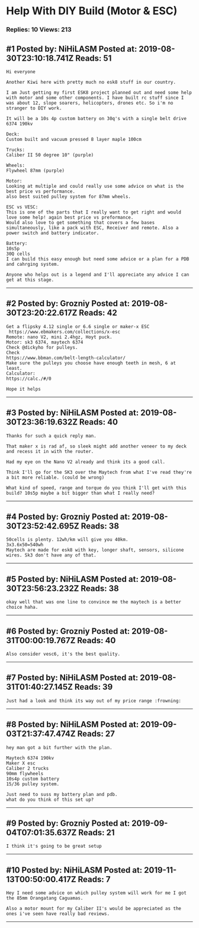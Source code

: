 # Help With DIY Build (Motor &amp; ESC)

### Replies: 10 Views: 213

## \#1 Posted by: NiHiLASM Posted at: 2019-08-30T23:10:18.741Z Reads: 51

```
Hi everyone 

Another Kiwi here with pretty much no esk8 stuff in our country. 

I am Just getting my first ESK8 project planned out and need some help with motor and some other components. I have built rc stuff since I was about 12, slope soarers, helicopters, drones etc. So i'm no stranger to DIY work. 

It will be a 10s 4p custom battery on 30q's with a single belt drive 6374 190kv

Deck:
Custom built and vacuum pressed 8 layer maple 100cm 

Trucks:
Caliber II 50 degree 10" (purple)

Wheels:
Flywheel 87mm (purple)

Motor:
Looking at multiple and could really use some advice on what is the best price vs performance. 
also best suited pulley system for 87mm wheels. 

ESC vs VESC:
This is one of the parts that I really want to get right and would love some help! again best price vs preformance. 
Would also love to get something that covers a few bases simultaneously, like a pack with ESC, Receiver and remote. Also a power switch and battery indicator. 

Battery:
10s5p 
30Q cells 
I can build this easy enough but need some advice or a plan for a PDB and cahrging system. 

Anyone who helps out is a legend and I'll appreciate any advice I can get at this stage.
```

---
## \#2 Posted by: Grozniy Posted at: 2019-08-30T23:20:22.617Z Reads: 42

```
Get a flipsky 4.12 single or 6.6 single or maker-x ESC
 https://www.ebmakers.com/collections/x-esc
Remote: nano V2, mini 2.4hgz, Hoyt puck.
Motor: sk3 6374, maytech 6374
Check @dickyho for pulleys.
Check  
https://www.bbman.com/belt-length-calculator/
Make sure the pulleys you choose have enough teeth in mesh, 6 at least.
Calculator:
https://calc./#/0

Hope it helps
```

---
## \#3 Posted by: NiHiLASM Posted at: 2019-08-30T23:36:19.632Z Reads: 40

```
Thanks for such a quick reply man. 

That maker x is rad af, so sleek might add another veneer to my deck and recess it in with the router. 

Had my eye on the Nano V2 already and think its a good call. 

Think I'll go for the SK3 over the Maytech from what I've read they're a bit more reliable. (could be wrong)

What kind of speed, range and torque do you think I'll get with this build? 10s5p maybe a bit bigger than what I really need?
```

---
## \#4 Posted by: Grozniy Posted at: 2019-08-30T23:52:42.695Z Reads: 38

```
50cells is plenty. 12wh/km will give you 40km.
3x3.6x50=540wh
Maytech are made for esk8 with key, longer shaft, sensors, silicone wires. Sk3 don't have any of that.
```

---
## \#5 Posted by: NiHiLASM Posted at: 2019-08-30T23:56:23.232Z Reads: 38

```
okay well that was one line to convince me the maytech is a better choice haha.
```

---
## \#6 Posted by: Grozniy Posted at: 2019-08-31T00:00:19.767Z Reads: 40

```
Also consider vesc6, it's the best quality.
```

---
## \#7 Posted by: NiHiLASM Posted at: 2019-08-31T01:40:27.145Z Reads: 39

```
Just had a look and think its way out of my price range :frowning:
```

---
## \#8 Posted by: NiHiLASM Posted at: 2019-09-03T21:37:47.474Z Reads: 27

```
hey man got a bit further with the plan. 

Maytech 6374 190kv 
Maker X esc 
Caliber 2 trucks 
90mm flywheels 
10s4p custom battery 
15/36 pulley system. 

Just need to suss my battery plan and pdb. 
what do you think of this set up?
```

---
## \#9 Posted by: Grozniy Posted at: 2019-09-04T07:01:35.637Z Reads: 21

```
I think it's going to be great setup
```

---
## \#10 Posted by: NiHiLASM Posted at: 2019-11-13T00:50:00.417Z Reads: 7

```
Hey I need some advice on which pulley system will work for me I got the 85mm Orangatang Caguamas. 

Also a motor mount for my Caliber II's would be appreciated as the ones i've seen have really bad reviews.
```

---
